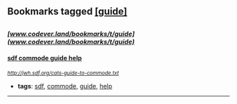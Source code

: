 ## Bookmarks tagged [[guide]](https://www.codever.land/search?q=[guide])

_<sup><sup>[www.codever.land/bookmarks/t/guide](www.codever.land/bookmarks/t/guide)</sup></sup>_
---
#### [sdf commode guide help](http://jwh.sdf.org/cats-guide-to-commode.txt)
_<sup>http://jwh.sdf.org/cats-guide-to-commode.txt</sup>_

* **tags**: [sdf](../tagged/sdf.md), [commode](../tagged/commode.md), [guide](../tagged/guide.md), [help](../tagged/help.md)
---
